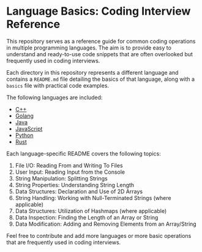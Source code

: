 # Language Basics: Coding Interview Reference

This repository serves as a reference guide for common coding operations in multiple programming languages. The aim is to provide easy to understand and ready-to-use code snippets that are often overlooked but frequently used in coding interviews.

Each directory in this repository represents a different language and contains a `README.md` file detailing the basics of that language, along with a `basics` file with practical code examples.

The following languages are included:

- [C++](./c++)
- [Golang](./golang)
- [Java](./java)
- [JavaScript](./js)
- [Python](./python)
- [Rust](./rust)

Each language-specific README covers the following topics:

1. File I/O: Reading From and Writing To Files
2. User Input: Reading Input from the Console
3. String Manipulation: Splitting Strings
4. String Properties: Understanding String Length
5. Data Structures: Declaration and Use of 2D Arrays
6. String Handling: Working with Null-Terminated Strings (where applicable)
7. Data Structures: Utilization of Hashmaps (where applicable)
8. Data Inspection: Finding the Length of an Array or String
9. Data Modification: Adding and Removing Elements from an Array/String

Feel free to contribute and add more languages or more basic operations that are frequently used in coding interviews.
